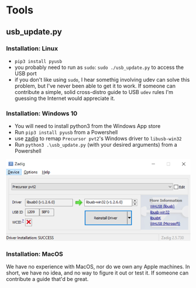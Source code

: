 # Tools

## usb_update.py

### Installation: Linux

* `pip3 install pyusb`
* you probably need to run as `sudo`: `sudo ./usb_update.py` to access the USB port
* if you don't like using `sudo`, I hear somethig involving udev can solve this problem, but I've never been able to get it to work. If someone can contribute a simple, solid cross-distro guide to USB `udev` rules I'm guessing the Internet would appreciate it.

### Installation: Windows 10

* You will need to install python3 from the Windows App store
* Run `pip3 install pyusb` from a Powershell
* use [zadig](https://zadig.akeo.ie/) to remap `Precursor pvt2`'s Windows driver to `libusb-win32`
* Run `python3 .\usb_update.py` (with your desired arguments) from a Powershell

![zadig screenshot](zadig.png)

### Installation: MacOS

We have no experience with MacOS, nor do we own any Apple machines. In short, we have no idea, and
no way to figure it out or test it. If someone can contribute a guide that'd be great.
